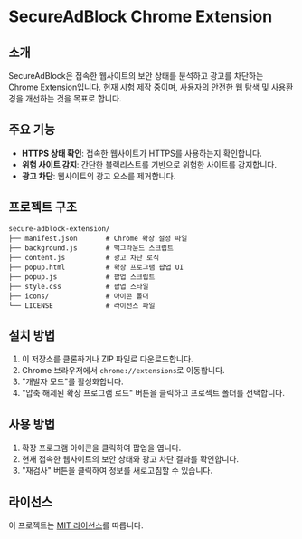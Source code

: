 # SecureAdBlock Chrome Extension

## 소개

SecureAdBlock은 접속한 웹사이트의 보안 상태를 분석하고 광고를 차단하는 Chrome Extension입니다. 현재 시험 제작 중이며, 사용자의 안전한 웹 탐색 및 사용환경을 개선하는 것을 목표로 합니다.

## 주요 기능

- **HTTPS 상태 확인**: 접속한 웹사이트가 HTTPS를 사용하는지 확인합니다.
- **위험 사이트 감지**: 간단한 블랙리스트를 기반으로 위험한 사이트를 감지합니다.
- **광고 차단**: 웹사이트의 광고 요소를 제거합니다.

## 프로젝트 구조

```
secure-adblock-extension/
├── manifest.json       # Chrome 확장 설정 파일
├── background.js       # 백그라운드 스크립트
├── content.js          # 광고 차단 로직
├── popup.html          # 확장 프로그램 팝업 UI
├── popup.js            # 팝업 스크립트
├── style.css           # 팝업 스타일
├── icons/              # 아이콘 폴더
└── LICENSE             # 라이선스 파일
```

## 설치 방법

1. 이 저장소를 클론하거나 ZIP 파일로 다운로드합니다.
2. Chrome 브라우저에서 `chrome://extensions`로 이동합니다.
3. "개발자 모드"를 활성화합니다.
4. "압축 해제된 확장 프로그램 로드" 버튼을 클릭하고 프로젝트 폴더를 선택합니다.

## 사용 방법

1. 확장 프로그램 아이콘을 클릭하여 팝업을 엽니다.
2. 현재 접속한 웹사이트의 보안 상태와 광고 차단 결과를 확인합니다.
3. "재검사" 버튼을 클릭하여 정보를 새로고침할 수 있습니다.

## 라이선스

이 프로젝트는 [MIT 라이선스](LICENSE)를 따릅니다.
